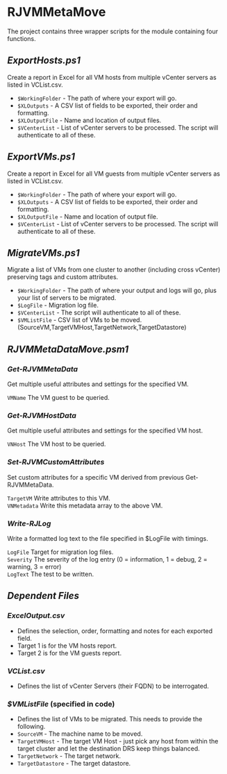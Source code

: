 # RJVMMetaMove

The project contains three wrapper scripts for the module containing four functions.

## *ExportHosts.ps1*
Create a report in Excel for all VM hosts from multiple vCenter servers as listed in VCList.csv.

- `$WorkingFolder` - The path of where your export will go.<br>
- `$XLOutputs` - A CSV list of fields to be exported, their order and formatting.<br>
- `$XLOutputFile` - Name and location of output files.<br>
- `$VCenterList` - List of vCenter servers to be processed.  The script will authenticate to all of these.<br>

## *ExportVMs.ps1*
Create a report in Excel for all VM guests from multiple vCenter servers as listed in VCList.csv.

- `$WorkingFolder` - The path of where your export will go.<br>
- `$XLOutputs` - A CSV list of fields to be exported, their order and formatting.<br>
- `$XLOutputFile` - Name and location of output file.<br>
- `$VCenterList` - List of vCenter servers to be processed.  The script will authenticate to all of these.<br>

## *MigrateVMs.ps1*
Migrate a list of VMs from one cluster to another (including cross vCenter) preserving tags and custom attributes.

- `$WorkingFolder` - The path of where your output and logs will go, plus your list of servers to be migrated.<br>
- `$LogFile` - Migration log file.<br>
- `$VCenterList` -   The script will authenticate to all of these.<br>
- `$VMListFile` - CSV list of VMs to be moved. (SourceVM,TargetVMHost,TargetNetwork,TargetDatastore)<br>

## *RJVMMetaDataMove.psm1*
### *Get-RJVMMetaData*
Get multiple useful attributes and settings for the specified VM.

`VMName` The VM guest to be queried.<br>

### *Get-RJVMHostData*
Get multiple useful attributes and settings for the specified VM host.

`VNHost` The VM host to be queried.<br>

### *Set-RJVMCustomAttributes*
Set custom attributes for a specific VM derived from previous Get-RJVMMetaData.

`TargetVM` Write attributes to this VM.<br>
`VNMetadata` Write this metadata array to the above VM.<br>

### *Write-RJLog*
Write a formatted log text to the file specified in $LogFile with timings.

`LogFile` Target for migration log files.<br>
`Severity` The severity of the log entry (0 = information, 1 = debug, 2 = warning, 3 = error)<br>
`LogText` The test to be written.<br>

## *Dependent Files*
### *ExcelOutput.csv*
- Defines the selection, order, formatting and notes for each exported field.<br>
- Target 1 is for the VM hosts report.<br>
- Target 2 is for the VM guests report.<br>

### *VCList.csv*
- Defines the list of vCenter Servers (their FQDN) to be interrogated.

### *$VMListFile* (specified in code)
- Defines the list of VMs to be migrated.  This needs to provide the following.
- `SourceVM` - The machine name to be moved.<br>
- `TargetVMHost` - The target VM Host - just pick any host from within the target cluster and let the destination DRS keep things balanced.<br>
- `TargetNetwork` - The target network.<br>
- `TargetDatastore` - The target datastore.<br>

